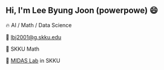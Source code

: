 ## Hi, I'm Lee Byung Joon (powerpowe) :smile:
 :fire: AI / Math / Data Science 
 
 :email: lbj2001@g.skku.edu
 
 :school: SKKU Math
 
 :office: [MIDAS Lab](https://www.midasl.ch/) in SKKU
